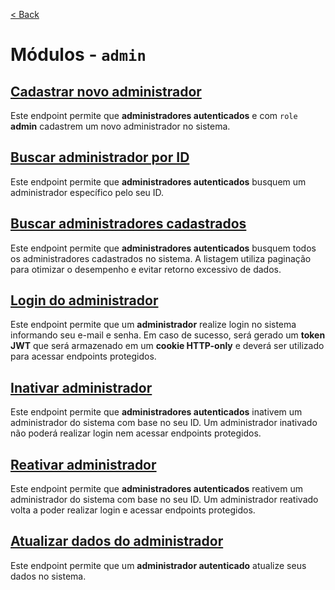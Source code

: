 [< Back](../)

# Módulos - `admin`

## [Cadastrar novo administrador](../../../backend/modules/admin/create-admin/)
Este endpoint permite que **administradores autenticados** e com `role` **admin** cadastrem um novo administrador no sistema.

## [Buscar administrador por ID](../../../backend/modules/admin/find-one-admin/)
Este endpoint permite que **administradores autenticados** busquem um administrador específico pelo seu ID.

## [Buscar administradores cadastrados](../../../backend/modules/admin/find-all-admin/)
Este endpoint permite que **administradores autenticados** busquem todos os administradores cadastrados no sistema. A listagem utiliza paginação para otimizar o desempenho e evitar retorno excessivo de dados.

## [Login do administrador](../../../backend/modules/admin/login-admin/)
Este endpoint permite que um **administrador** realize login no sistema informando seu e-mail e senha. Em caso de sucesso, será gerado um **token JWT** que será armazenado em um **cookie HTTP-only** e deverá ser utilizado para acessar endpoints protegidos.

## [Inativar administrador](../../../backend/modules/admin/inactive-admin/)
Este endpoint permite que **administradores autenticados** inativem um administrador do sistema com base no seu ID. Um administrador inativado não poderá realizar login nem acessar endpoints protegidos.

## [Reativar administrador](../../../backend/modules/admin/reactive-admin/)
Este endpoint permite que **administradores autenticados** reativem um administrador do sistema com base no seu ID. Um administrador reativado volta a poder realizar login e acessar endpoints protegidos.

## [Atualizar dados do administrador](../../../backend/modules/admin/update-admin/)
Este endpoint permite que um **administrador autenticado** atualize seus dados no sistema.